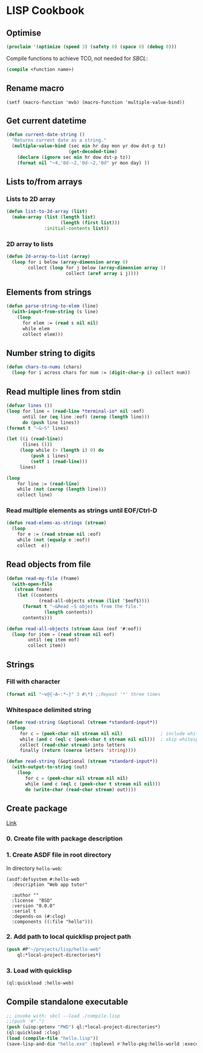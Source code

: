 # LISP Cookbook

## Optimise

```lisp
(proclaim '(optimize (speed 3) (safety 0) (space 0) (debug 0)))
```

Compile functions to achieve TCO, not needed for *SBCL*:

```lisp
(compile <function name>)
```

## Rename macro

```(setf (macro-function 'mvb) (macro-function 'multiple-value-bind))```

## Get current datetime

```lisp
(defun current-date-string ()
  "Returns current date as a string."
  (multiple-value-bind (sec min hr day mon yr dow dst-p tz)
                       (get-decoded-time)
    (declare (ignore sec min hr dow dst-p tz))
    (format nil "~4,'0d-~2,'0d-~2,'0d" yr mon day) ))
```

## Lists to/from arrays

### Lists to 2D array

```lisp
(defun list-to-2d-array (list)
  (make-array (list (length list)
                    (length (first list)))
              :initial-contents list))

```

### 2D array to lists

```lisp
(defun 2d-array-to-list (array)
  (loop for i below (array-dimension array 0)
        collect (loop for j below (array-dimension array 1)
                      collect (aref array i j))))

```

## Elements from strings

```lisp
(defun parse-string-to-elem (line)
  (with-input-from-string (s line)
    (loop
      for elem := (read s nil nil)
      while elem
      collect elem)))
```

## Number string to digits

```lisp
(defun chars-to-nums (chars)
  (loop for i across chars for num := (digit-char-p i) collect num))
```

## Read multiple lines from stdin

```lisp
(defvar lines ())
(loop for line = (read-line *terminal-io* nil :eof)
      until (or (eq line :eof) (zerop (length line)))
      do (push line lines))
(format t "~&~S" lines)
```

```lisp
(let ((i (read-line))
      (lines ()))
     (loop while (> (length i) 0) do
         (push i lines)
         (setf i (read-line)))
     lines)
```

```lisp
(loop
    for line := (read-line)
    while (not (zerop (length line)))
    collect line)
```

### Read multiple elements as strings until EOF/Ctrl-D

```lisp
(defun read-elems-as-strings (stream)
  (loop
    for e := (read stream nil :eof)
    while (not (equalp e :eof))
    collect  e))
```


## Read objects from file

```lisp
(defun read-my-file (fname)
  (with-open-file
   (stream fname)
    (let ((contents
            (read-all-objects stream (list '$eof$))))
      (format t "~&Read ~S objects from the file."
              (length contents))
      contents)))
```

```lisp
(defun read-all-objects (stream &aux (eof '#:eof))
  (loop for item = (read stream nil eof)
        until (eq item eof)
        collect item))
```

## Strings

### Fill with character

```lisp
(format nil "~v@{~A~:*~}" 3 #\*) ;;Repeat '*' three times
```

### Whitespace delimited string


```lisp
(defun read-string (&optional (stream *standard-input*))
  (loop
     for c = (peek-char nil stream nil nil)              ; include whitespace
     while (and c (eql c (peek-char t stream nil nil)))  ; skip whitespace
     collect (read-char stream) into letters
     finally (return (coerce letters 'string))))
```

```lisp
(defun read-string (&optional (stream *standard-input*))
  (with-output-to-string (out)
    (loop
       for c = (peek-char nil stream nil nil)
       while (and c (eql c (peek-char t stream nil nil)))
       do (write-char (read-char stream) out))))
```


## Create package

[Link](https://www.youtube.com/watch?v=LqBbGFMPcDI)

### 0. Create file with package description

### 1. Create ASDF file in root directory

In directory `hello-web`:

```
(asdf:defsystem #:hello-web
  :description "Web app tutor"

  :author ""
  :license  "BSD"
  :version "0.0.0"
  :serial t
  :depends-on (#:clog)
  :components ((:file "hello")))

```

### 2. Add path to local quicklisp project path

```lisp
(push #P"~/projects/lisp/hello-web"
    ql:*local-project-directories*)
```

### 3. Load with quicklisp

```lisp
(ql:quickload :hello-web)
```

## Compile standalone executable

```lisp
;; invoke with: sbcl --load ./compile.lisp
;;(push '#".")
(push (uiop:getenv "PWD") ql:*local-project-directories*)
(ql:quickload :clog)
(load (compile-file "hello.lisp"))
(save-lisp-and-die "hello.exe" :toplevel #'hello-pkg:hello-world :executable t)
```
